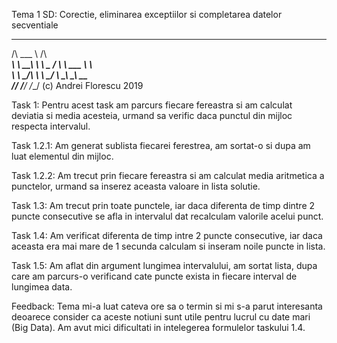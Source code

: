 Tema 1 SD: 	Corectie, eliminarea exceptiilor si
			completarea datelor secventiale

 _________   _________
/\   ___  \ /\   _____\
\ \  \__\  \\ \  \___ /
 \ \   ___  \\ \   __\
  \ \  \_/\  \\ \  \_/
   \ \__\\ \__\\ \__\
    \/__/ \/__/ \/__/
        (c) Andrei Florescu 2019


Task 1: 	Pentru acest task am parcurs fiecare fereastra si am calculat 
			deviatia si media acesteia, urmand sa verific daca punctul din 
			mijloc respecta intervalul.

Task 1.2.1: Am generat sublista fiecarei ferestrea, am sortat-o si dupa am luat 
			elementul din mijloc.

Task 1.2.2: Am trecut prin fiecare fereastra si am calculat media aritmetica a 
			punctelor, urmand sa inserez aceasta valoare in lista solutie.

Task 1.3: 	Am trecut prin toate punctele, iar daca diferenta de timp dintre 2 
			puncte consecutive se afla in intervalul dat recalculam valorile 
			acelui punct.

Task 1.4:	Am verificat diferenta de timp intre 2 puncte consecutive, iar daca 
			aceasta era mai mare de 1 secunda calculam si inseram noile puncte 
			in lista.

Task 1.5:	Am aflat din argument lungimea intervalului, am sortat lista, dupa 
			care am parcurs-o verificand cate puncte exista in fiecare interval 
			de lungimea data.

Feedback:	Tema mi-a luat cateva ore sa o termin si mi s-a parut interesanta 
			deoarece consider ca aceste notiuni sunt utile pentru lucrul cu 
			date mari (Big Data). Am avut mici dificultati in intelegerea 
			formulelor taskului 1.4.